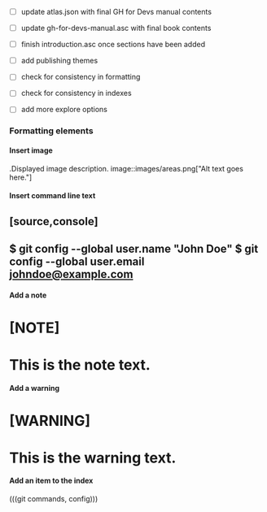 - [ ] update atlas.json with final GH for Devs manual contents
- [ ] update gh-for-devs-manual.asc with final book contents
- [ ] finish introduction.asc once sections have been added
- [ ] add publishing themes
- [ ] check for consistency in formatting
- [ ] check for consistency in indexes
- [ ] add more explore options


### Formatting elements

#### Insert image

.Displayed image description.
image::images/areas.png["Alt text goes here."]

#### Insert command line text

[source,console]
----
$ git config --global user.name "John Doe"
$ git config --global user.email johndoe@example.com
----

#### Add a note

[NOTE]
====
This is the note text.
====

#### Add a warning

[WARNING]
====
This is the warning text.
====

#### Add an item to the index

(((git commands, config)))
